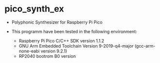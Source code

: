 # pico_synth_ex

- Polyphonic Synthesizer for Raspberry Pi Pico

- This programm have been tested in the following environment:
  - Raspberry Pi Pico C/C++ SDK version 1.1.2
  - GNU Arm Embedded Toolchain Version 9-2019-q4-major (gcc-arm-none-eabi version 9.2.1)
  - RP2040 bootrom B0 version
